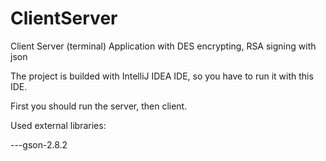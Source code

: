 # ClientServer
Client Server (terminal) Application with DES encrypting, RSA signing with json

The project is builded with IntelliJ IDEA IDE, so you have to run it with this IDE.

First you should run the server, then client.

Used external libraries:

---gson-2.8.2

